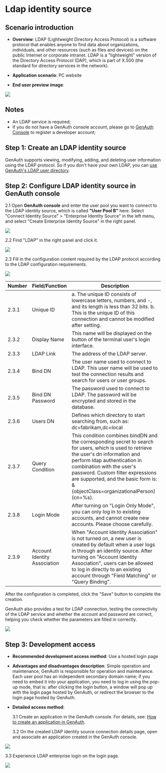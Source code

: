 # Ldap identity source

<LastUpdated/>

## Scenario introduction

- **Overview**: LDAP (Lightweight Directory Access Protocol) is a software protocol that enables anyone to find data about organizations, individuals, and other resources (such as files and devices) on the public Internet or corporate intranet. LDAP is a "lightweight" version of the Directory Access Protocol (DAP), which is part of X.500 (the standard for directory services in the network).

- **Application scenario**: PC website
- **End user preview image**:

![](./images/06loginpage.png)

## Notes

- An LDAP service is required;
- If you do not have a GenAuth console account, please go to [GenAuth Console](https://www.genauth.ai/) to register a developer account;

## Step 1: Create an LDAP identity source

GenAuth supports viewing, modifying, adding, and deleting user information using the LDAP protocol. So if you don't have your own LDAP, you can [use GenAuth's LDAP user directory](https://docs.genauth.ai/guides/users/ldap-user-directory.html).

## Step 2: Configure LDAP identity source in GenAuth console

2.1 Open **GenAuth console** and enter the user pool you want to connect to the LDAP identity source, which is called **"User Pool B"** here. Select "Connect Identity Source" > "Enterprise Identity Source" in the left menu, and select "Create Enterprise Identity Source" in the right panel.

![](./images/01opensource.png)

2.2 Find "LDAP" in the right panel and click it.

![](./images/02chooseldap.png)

2.3 Fill in the configuration content required by the LDAP protocol according to the LDAP configuration requirements.

![](./images/03inputconfig.png)

| Number | Field/Function               | Description                                                                                                                                                                                                                                                                                                               |
| ------ | ---------------------------- | ------------------------------------------------------------------------------------------------------------------------------------------------------------------------------------------------------------------------------------------------------------------------------------------------------------------------- |
| 2.3.1  | Unique ID                    | a. The unique ID consists of lowercase letters, numbers, and -, and its length is less than 32 bits. b. This is the unique ID of this connection and cannot be modified after setting.                                                                                                                                    |
| 2.3.2  | Display Name                 | This name will be displayed on the button of the terminal user's login interface.                                                                                                                                                                                                                                         |
| 2.3.3  | LDAP Link                    | The address of the LDAP server.                                                                                                                                                                                                                                                                                           |
| 2.3.4  | Bind DN                      | The user name used to connect to LDAP. This user name will be used to test the connection results and search for users or user groups.                                                                                                                                                                                    |
| 2.3.5  | Bind DN Password             | The password used to connect to LDAP. The password will be encrypted and stored in the database.                                                                                                                                                                                                                          |
| 2.3.6  | Users DN                     | Defines which directory to start searching from, such as: dc=fabrikam,dc=local                                                                                                                                                                                                                                            |
| 2.3.7  | Query Condition              | This condition combines bindDN and the corresponding secret to search for users, which is used to retrieve the user's dn information and perform ldap authentication in combination with the user's password. Custom filter expressions are supported, and the basic form is: &(objectClass=organizationalPerson)(cn=%s). |
| 2.3.8  | Login Mode                   | After turning on "Login Only Mode", you can only log in to existing accounts, and cannot create new accounts. Please choose carefully.                                                                                                                                                                                    |
| 2.3.9  | Account Identity Association | When "Account Identity Association" is not turned on, a new user is created by default when a user logs in through an identity source. After turning on "Account Identity Association", users can be allowed to log in directly to an existing account through "Field Matching" or "Query Binding".                       |

After the configuration is completed, click the "Save" button to complete the creation.

GenAuth also provides a test for LDAP connection, testing the connectivity of the LDAP service and whether the account and password are correct, helping you check whether the parameters are filled in correctly.

![](./images/04testuseful.png)

## Step 3: Development access

- **Recommended development access method**: Use a hosted login page

- **Advantages and disadvantages description**: Simple operation and maintenance, GenAuth is responsible for operation and maintenance. Each user pool has an independent secondary domain name; if you need to embed it into your application, you need to log in using the pop-up mode, that is: after clicking the login button, a window will pop up with the login page hosted by GenAuth, or redirect the browser to the login page hosted by GenAuth.

- **Detailed access method**:

  3.1 Create an application in the GenAuth console. For details, see: [How to create an application in GenAuth](/guides/app-new/create-app/create-app.md).

  3.2 On the created LDAP identity source connection details page, open and associate an application created in the GenAuth console.

![](./images/05openldapapp.png)

3.3 Experience LDAP enterprise login on the login page.

![](./images/06loginpage.png)

